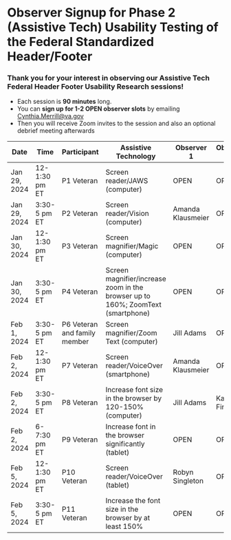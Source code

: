 # Observer Signup for Phase 2 (Assistive Tech) Usability Testing of the Federal Standardized Header/Footer

### Thank you for your interest in observing our Assistive Tech Federal Header Footer Usability Research sessions!
- Each session is **90 minutes** long.
- You can **sign up for 1-2 OPEN observer slots** by emailing Cynthia.Merrill@va.gov 
- Then you will receive Zoom invites to the session and also an optional debrief meeting afterwards


Date | Time | Participant | Assistive Technology | Observer 1 | Observer 2 
------------------|--------------|---------|----------|-----|------
Jan 29, 2024 | 12-1:30 pm ET | P1 Veteran  |Screen reader/JAWS (computer)| OPEN | OPEN 
Jan 29, 2024 | 3:30-5 pm ET | P2 Veteran  |Screen reader/Vision (computer)| Amanda Klausmeier | OPEN
Jan 30, 2024 | 12-1:30 pm ET | P3 Veteran  |Screen magnifier/Magic (computer) | OPEN | OPEN 
Jan 30, 2024 | 3:30-5 pm ET | P4 Veteran  |Screen magnifier/increase zoom in the browser up to 160%; ZoomText (smartphone) | OPEN | OPEN 
Feb 1, 2024 | 3:30-5 pm ET | P6 Veteran and family member | Screen magnifier/Zoom Text (computer)| Jill Adams | OPEN
Feb 2, 2024 | 12-1:30 pm ET | P7 Veteran  | Screen reader/VoiceOver (smartphone)| Amanda Klausmeier | OPEN 
Feb 2, 2024 | 3:30-5 pm ET | P8 Veteran  | Increase font size in the browser by 120-150% (computer)| Jill Adams | Kaitlin Fink
Feb 2, 2024 | 6-7:30 pm ET | P9 Veteran  |Increase font in the browser significantly (tablet)| OPEN | OPEN
Feb 5, 2024 | 12-1:30 pm ET | P10 Veteran |Screen reader/VoiceOver (tablet) | Robyn Singleton | OPEN 
Feb 5, 2024 | 3:30-5 pm ET | P11 Veteran | Increase the font size in the browser by at least 150% | OPEN | OPEN 